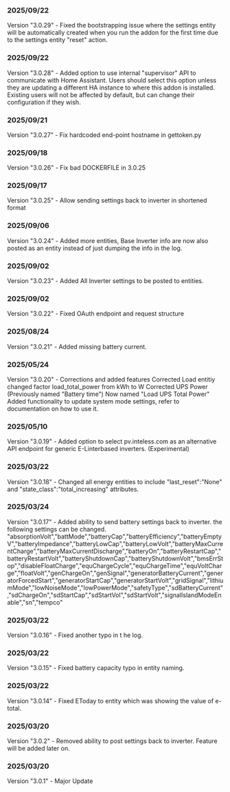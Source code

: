 ### 2025/09/22
Version "3.0.29" - Fixed the bootstrapping issue where the settings entity will be automatically created when you run the addon for the first time due to the settings entity "reset" action.

### 2025/09/22
Version "3.0.28" - Added option to use internal "supervisor" API to communicate with Home Assistant. Users should select this option unless they are updating a different HA instance to where this addon is installed. Existing users will not be affected by default, but can change their configuration if they wish.

### 2025/09/21
Version "3.0.27" - Fix hardcoded end-point hostname in gettoken.py

### 2025/09/18
Version "3.0.26" - Fix bad DOCKERFILE in 3.0.25

### 2025/09/17
Version "3.0.25" - Allow sending settings back to inverter in shortened format

### 2025/09/06
Version "3.0.24" - Added more entities, Base Inverter info are now also posted as an entity instead of just dumping the info in the log.

### 2025/09/02
Version "3.0.23" - Added All Inverter settings to be posted to entities.

### 2025/09/02
Version "3.0.22" - Fixed OAuth endpoint and request structure

### 2025/08/24
Version "3.0.21" - Added missing battery current.

### 2025/05/24
Version "3.0.20" - Corrections and added features
Corrected Load entitiy changed factor load_total_power from kWh to W
Corrected UPS Power (Previously named "Battery time") Now named "Load UPS Total Power"
Added functionality to update system mode settings, refer to documentation on how to use it.

### 2025/05/10
Version "3.0.19" - Added option to select pv.inteless.com as an alternative API endpoint for generic E-Linterbased inverters. (Experimental)

### 2025/03/22
Version "3.0.18" - Changed all energy entities to include "last_reset":"None" and "state_class":"total_increasing" attributes.

### 2025/03/24
Version "3.0.17" - Added ability to send battery settings back to inverter. the following settings can be changed.
"absorptionVolt","battMode","batteryCap","batteryEfficiency","batteryEmptyV","batteryImpedance","batteryLowCap","batteryLowVolt","batteryMaxCurrentCharge","batteryMaxCurrentDischarge","batteryOn","batteryRestartCap","batteryRestartVolt","batteryShutdownCap","batteryShutdownVolt","bmsErrStop","disableFloatCharge","equChargeCycle","equChargeTime","equVoltCharge","floatVolt","genChargeOn","genSignal","generatorBatteryCurrent","generatorForcedStart","generatorStartCap","generatorStartVolt","gridSignal","lithiumMode","lowNoiseMode","lowPowerMode","safetyType","sdBatteryCurrent","sdChargeOn","sdStartCap","sdStartVol","sdStartVolt","signalIslandModeEnable","sn","tempco"

### 2025/03/22
Version "3.0.16" - Fixed another typo in t he log.

### 2025/03/22
Version "3.0.15" - Fixed battery capacity typo in entity naming.

### 2025/03/22
Version "3.0.14" - Fixed EToday to entity which was showing the value of e-total.

### 2025/03/20
Version "3.0.2" - Removed ability to post settings back to inverter. Feature will be added later on.

### 2025/03/20
Version "3.0.1" - Major Update

